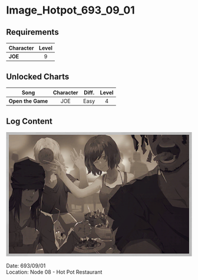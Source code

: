 # Image_Hotpot_693_09_01
## Requirements
|Character|Level|
|---------|:---:|
|**JOE**  |  9  |

## Unlocked Charts
|      Song       |Character|Diff.|Level|
|-----------------|:-------:|:---:|:---:|
|**Open the Game**|   JOE   |Easy |  4  |

## Log Content
![jos1101.png](./attachments/jos1101.png)

Date: 693/09/01<br>
Location: Node 08 \- Hot Pot Restaurant

